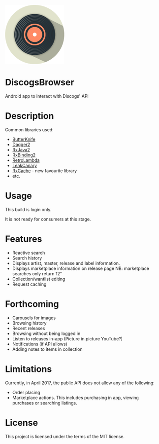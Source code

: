 ![app_logo](app/src/main/res/drawable-xxxhdpi/ic_app.png)

# DiscogsBrowser
Android app to interact with Discogs' API

# Description

Common libraries used:

* [ButterKnife](https://github.com/JakeWharton/butterknife)
* [Dagger2](https://google.github.io/dagger/)
* [RxJava2](https://github.com/ReactiveX/RxJava)
* [RxBinding2](https://github.com/JakeWharton/RxBinding)
* [RetroLambda](https://github.com/evant/gradle-retrolambda)
* [LeakCanary](https://github.com/square/leakcanary)
* [RxCache](https://github.com/VictorAlbertos/RxCache) - new favourite library
* etc.

# Usage

This build is login only.

It is not ready for consumers at this stage.

# Features

* Reactive search
* Search history
* Displays artist, master, release and label information.
* Displays marketplace information on release page NB: marketplace searches only return 12"
* Collection/wantlist editing
* Request caching

# Forthcoming

* Carousels for images
* Browsing history
* Recent releases
* Browsing without being logged in
* Listen to releases in-app (Picture in picture YouTube?)
* Notifications (if API allows)
* Adding notes to items in collection

# Limitations

Currently, in April 2017, the public API does not allow any of the following:
* Order placing
* Marketplace actions. This includes purchasing in app, viewing purchases or searching listings.

# License

This project is licensed under the terms of the MIT license.